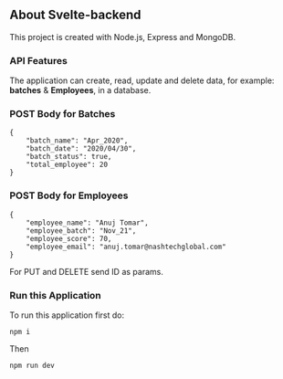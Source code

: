 ## About Svelte-backend

This project is created with Node.js, Express and MongoDB.


### API Features

The application can create, read, update and delete data, for example: **batches** & **Employees**, in a database. 

### POST Body for Batches
```
{
    "batch_name": "Apr_2020",
    "batch_date": "2020/04/30",
    "batch_status": true,
    "total_employee": 20
}
```

### POST Body for Employees
```
{
    "employee_name": "Anuj Tomar",
    "employee_batch": "Nov_21",
    "employee_score": 70,
    "employee_email": "anuj.tomar@nashtechglobal.com"
}
```

For PUT and DELETE send ID as params.

### Run this Application
To run this application first do:
```
npm i
```

Then 
```
npm run dev
```